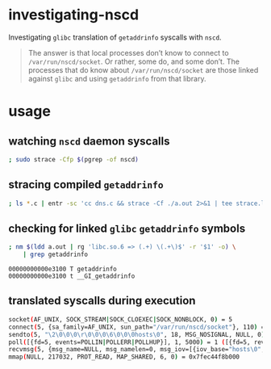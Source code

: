 # investigating-nscd

Investigating `glibc` translation of `getaddrinfo` syscalls with `nscd`.

> The answer is that local processes don’t know to connect to `/var/run/nscd/socket`. Or rather, some do, and some don’t. The processes that do know about `/var/run/nscd/socket` are those linked against `glibc` and using `getaddrinfo` from that library.

# usage

## watching `nscd` daemon syscalls
``` sh
; sudo strace -Cfp $(pgrep -of nscd)

```

## stracing compiled `getaddrinfo`
```sh
; ls *.c | entr -sc 'cc dns.c && strace -Cf ./a.out 2>&1 | tee strace.log && echo'
```

## checking for linked `glibc` `getaddrinfo` symbols
``` sh
; nm $(ldd a.out | rg 'libc.so.6 => (.+) \(.+\)$' -r '$1' -o) \
    | grep getaddrinfo
```
```
00000000000e3100 T getaddrinfo
00000000000e3100 t __GI_getaddrinfo
```

## translated syscalls during execution

``` sh
socket(AF_UNIX, SOCK_STREAM|SOCK_CLOEXEC|SOCK_NONBLOCK, 0) = 5
connect(5, {sa_family=AF_UNIX, sun_path="/var/run/nscd/socket"}, 110) = 0
sendto(5, "\2\0\0\0\r\0\0\0\6\0\0\0hosts\0", 18, MSG_NOSIGNAL, NULL, 0) = 18
poll([{fd=5, events=POLLIN|POLLERR|POLLHUP}], 1, 5000) = 1 ([{fd=5, revents=POLLIN}])
recvmsg(5, {msg_name=NULL, msg_namelen=0, msg_iov=[{iov_base="hosts\0", iov_len=6}, {iov_base="\310O\3\0\0\0\0\0", iov_len=8}], msg_iovlen=2, msg_control=[{cmsg_len=20, cmsg_level=SOL_SOCKET, cmsg_type=SCM_RIGHTS, cmsg_data=[6]}], msg_controllen=20, msg_flags=MSG_CMSG_CLOEXEC}, MSG_CMSG_CLOEXEC) = 14
mmap(NULL, 217032, PROT_READ, MAP_SHARED, 6, 0) = 0x7fec44f8b000
```
